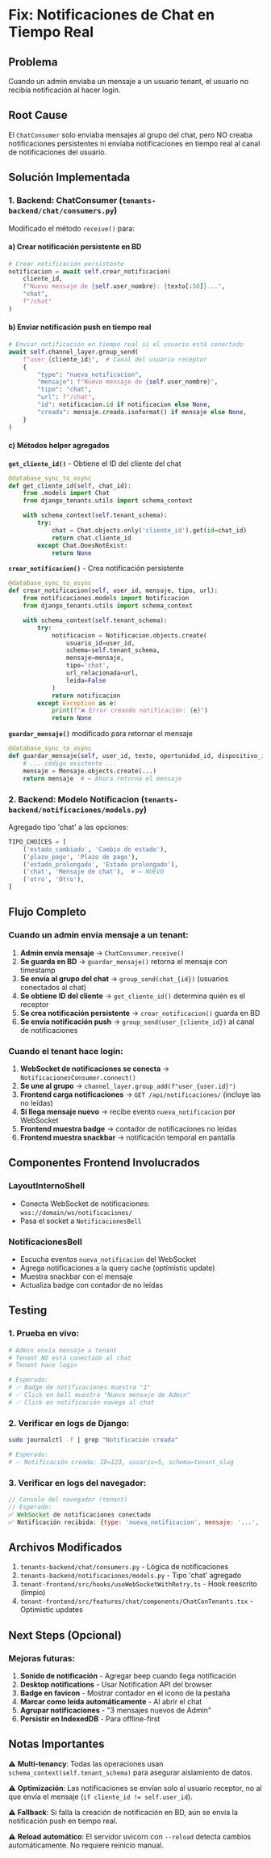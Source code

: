 # Fix: Notificaciones de Chat en Tiempo Real

## Problema
Cuando un admin enviaba un mensaje a un usuario tenant, el usuario no recibía notificación al hacer login.

## Root Cause
El `ChatConsumer` solo enviaba mensajes al grupo del chat, pero NO creaba notificaciones persistentes ni enviaba notificaciones en tiempo real al canal de notificaciones del usuario.

## Solución Implementada

### 1. **Backend: ChatConsumer** (`tenants-backend/chat/consumers.py`)

Modificado el método `receive()` para:

#### a) Crear notificación persistente en BD
```python
# Crear notificación persistente
notificacion = await self.crear_notificacion(
    cliente_id,
    f"Nuevo mensaje de {self.user_nombre}: {texto[:50]}...",
    "chat",
    f"/chat"
)
```

#### b) Enviar notificación push en tiempo real
```python
# Enviar notificación en tiempo real si el usuario está conectado
await self.channel_layer.group_send(
    f"user_{cliente_id}",  # Canal del usuario receptor
    {
        "type": "nueva_notificacion",
        "mensaje": f"Nuevo mensaje de {self.user_nombre}",
        "tipo": "chat",
        "url": f"/chat",
        "id": notificacion.id if notificacion else None,
        "creada": mensaje.creada.isoformat() if mensaje else None,
    }
)
```

#### c) Métodos helper agregados

**`get_cliente_id()`** - Obtiene el ID del cliente del chat
```python
@database_sync_to_async
def get_cliente_id(self, chat_id):
    from .models import Chat
    from django_tenants.utils import schema_context

    with schema_context(self.tenant_schema):
        try:
            chat = Chat.objects.only('cliente_id').get(id=chat_id)
            return chat.cliente_id
        except Chat.DoesNotExist:
            return None
```

**`crear_notificacion()`** - Crea notificación persistente
```python
@database_sync_to_async
def crear_notificacion(self, user_id, mensaje, tipo, url):
    from notificaciones.models import Notificacion
    from django_tenants.utils import schema_context

    with schema_context(self.tenant_schema):
        try:
            notificacion = Notificacion.objects.create(
                usuario_id=user_id,
                schema=self.tenant_schema,
                mensaje=mensaje,
                tipo='chat',
                url_relacionada=url,
                leida=False
            )
            return notificacion
        except Exception as e:
            print(f"❌ Error creando notificación: {e}")
            return None
```

**`guardar_mensaje()`** modificado para retornar el mensaje
```python
@database_sync_to_async
def guardar_mensaje(self, user_id, texto, oportunidad_id, dispositivo_id):
    # ... código existente ...
    mensaje = Mensaje.objects.create(...)
    return mensaje  # ← Ahora retorna el mensaje
```

### 2. **Backend: Modelo Notificacion** (`tenants-backend/notificaciones/models.py`)

Agregado tipo 'chat' a las opciones:
```python
TIPO_CHOICES = [
    ('estado_cambiado', 'Cambio de estado'),
    ('plazo_pago', 'Plazo de pago'),
    ('estado_prolongado', 'Estado prolongado'),
    ('chat', 'Mensaje de chat'),  # ← NUEVO
    ('otro', 'Otro'),
]
```

## Flujo Completo

### Cuando un admin envía mensaje a un tenant:

1. **Admin envía mensaje** → `ChatConsumer.receive()`
2. **Se guarda en BD** → `guardar_mensaje()` retorna el mensaje con timestamp
3. **Se envía al grupo del chat** → `group_send(chat_{id})` (usuarios conectados al chat)
4. **Se obtiene ID del cliente** → `get_cliente_id()` determina quién es el receptor
5. **Se crea notificación persistente** → `crear_notificacion()` guarda en BD
6. **Se envía notificación push** → `group_send(user_{cliente_id})` al canal de notificaciones

### Cuando el tenant hace login:

1. **WebSocket de notificaciones se conecta** → `NotificacionesConsumer.connect()`
2. **Se une al grupo** → `channel_layer.group_add(f"user_{user.id}")`
3. **Frontend carga notificaciones** → `GET /api/notificaciones/` (incluye las no leídas)
4. **Si llega mensaje nuevo** → recibe evento `nueva_notificacion` por WebSocket
5. **Frontend muestra badge** → contador de notificaciones no leídas
6. **Frontend muestra snackbar** → notificación temporal en pantalla

## Componentes Frontend Involucrados

### LayoutInternoShell
- Conecta WebSocket de notificaciones: `wss://domain/ws/notificaciones/`
- Pasa el socket a `NotificacionesBell`

### NotificacionesBell
- Escucha eventos `nueva_notificacion` del WebSocket
- Agrega notificaciones a la query cache (optimistic update)
- Muestra snackbar con el mensaje
- Actualiza badge con contador de no leídas

## Testing

### 1. Prueba en vivo:
```bash
# Admin envía mensaje a tenant
# Tenant NO está conectado al chat
# Tenant hace login

# Esperado:
# ✅ Badge de notificaciones muestra "1"
# ✅ Click en bell muestra "Nuevo mensaje de Admin"
# ✅ Click en notificación navega al chat
```

### 2. Verificar en logs de Django:
```bash
sudo journalctl -f | grep "Notificación creada"

# Esperado:
# ✅ Notificación creada: ID=123, usuario=5, schema=tenant_slug
```

### 3. Verificar en logs del navegador:
```javascript
// Console del navegador (tenant)
// Esperado:
✅ WebSocket de notificaciones conectado
✅ Notificación recibida: {type: 'nueva_notificacion', mensaje: '...', id: 123}
```

## Archivos Modificados

1. `tenants-backend/chat/consumers.py` - Lógica de notificaciones
2. `tenants-backend/notificaciones/models.py` - Tipo 'chat' agregado
3. `tenant-frontend/src/hooks/useWebSocketWithRetry.ts` - Hook reescrito (limpio)
4. `tenant-frontend/src/features/chat/components/ChatConTenants.tsx` - Optimistic updates

## Next Steps (Opcional)

### Mejoras futuras:
1. **Sonido de notificación** - Agregar beep cuando llega notificación
2. **Desktop notifications** - Usar Notification API del browser
3. **Badge en favicon** - Mostrar contador en el icono de la pestaña
4. **Marcar como leída automáticamente** - Al abrir el chat
5. **Agrupar notificaciones** - "3 mensajes nuevos de Admin"
6. **Persistir en IndexedDB** - Para offline-first

## Notas Importantes

⚠️ **Multi-tenancy**: Todas las operaciones usan `schema_context(self.tenant_schema)` para asegurar aislamiento de datos.

⚠️ **Optimización**: Las notificaciones se envían solo al usuario receptor, no al que envía el mensaje (`if cliente_id != self.user_id`).

⚠️ **Fallback**: Si falla la creación de notificación en BD, aún se envía la notificación push en tiempo real.

⚠️ **Reload automático**: El servidor uvicorn con `--reload` detecta cambios automáticamente. No requiere reinicio manual.
